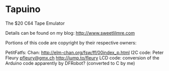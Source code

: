 Tapuino
=======

The $20 C64 Tape Emulator

Details can be found on my blog: http://www.sweetlilmre.com

Portions of this code are copyright by their respective owners:

PetitFatfs: Chan: http://elm-chan.org/fsw/ff/00index_p.html
I2C code: Peter Fleury <pfleury@gmx.ch>  http://jump.to/fleury
LCD code: conversion of the Arduino code apparently by DFRobot? (converted to C by me)

